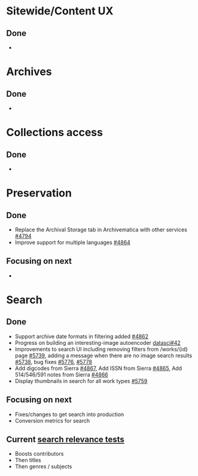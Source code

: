 # Sitewide/Content UX
## Done
- 

# Archives
## Done
- 

# Collections access
## Done
-	


# Preservation 
## Done
-	Replace the Archival Storage tab in Archivematica with other services [#4794](https://github.com/wellcomecollection/platform/issues/4794)
-	Improve support for multiple languages [#4864](https://github.com/wellcomecollection/platform/issues/4864)


## Focusing on next
-	


# Search
## Done
-	Support archive date formats in filtering added [#4862](https://github.com/wellcomecollection/platform/issues/4862)
-	Progress on building an interesting-image autoencoder [datasci#42](https://github.com/wellcomecollection/data-science/issues/42)
-	Improvements to search UI including removing filters from /works/{id} page [#5739](https://github.com/wellcomecollection/wellcomecollection.org/issues/5738), adding a message when there are no image search results [#5738](), bug fixes [#5776](https://github.com/wellcomecollection/wellcomecollection.org/pull/5776), [#5778](https://github.com/wellcomecollection/wellcomecollection.org/pull/5778)
- Add digcodes from Sierra [#4867](https://github.com/wellcomecollection/platform/issues/4867), Add ISSN from Sierra [#4865](https://github.com/wellcomecollection/platform/issues/4865), Add 514/546/591 notes from Sierra [#4866](https:/github.com/wellcomecollection/platform/issues/4866)
-	Display thumbnails in search for all work types [#5759](https://github.com/wellcomecollection/wellcomecollection.org/issues/5759)

## Focusing on next
-	Fixes/changes to get search into production
-	Conversion metrics for search

## Current [search relevance tests](https://docs.wellcomecollection.org/catalogue/search/tests)
- Boosts contributors
- Then titles
- Then genres / subjects
